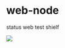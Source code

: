 # web-node
status web test shielf

<img src="https://github.com/aayakubi/web-node/workflows/web-act/badge.svg?branch=master"><br>

